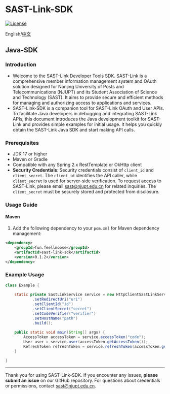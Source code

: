 # SAST-Link-SDK

[![License](https://img.shields.io/badge/license-AGPLv3-blue.svg)](https://choosealicense.com/licenses/agpl-3.0/)

English/[中文](https://github.com/feellmoose/sast-link-java-sdk/blob/main/README_CN.md)

## Java-SDK

### Introduction

- Welcome to the SAST-Link Developer Tools SDK. SAST-Link is a comprehensive member information management system and OAuth solution designed for Nanjing University of Posts and Telecommunications (NJUPT) and its Student Association of Science and Technology (SAST). It aims to provide secure and efficient methods for managing and authorizing access to applications and services.
- SAST-Link-SDK is a companion tool for SAST-Link OAuth and User APIs. To facilitate Java developers in debugging and integrating SAST-Link APIs, this document introduces the Java development toolkit for SAST-Link and provides simple examples for initial usage. It helps you quickly obtain the SAST-Link Java SDK and start making API calls.

### Prerequisites

- JDK 17 or higher
- Maven or Gradle
- Compatible with any Spring 2.x RestTemplate or OkHttp client
- **Security Credentials**: Security credentials consist of `client_id` and `client_secret`. The `client_id` identifies the API caller, while `client_secret` is used for server-side verification. To request access to SAST-Link, please email [sast@njupt.edu.cn](mailto:sast@njupt.edu.cn) for related inquiries. The `client_secret` must be securely stored and protected from disclosure.

### Usage Guide

#### Maven

1. Add the following dependency to your `pom.xml` for Maven dependency management:

```xml
<dependency>
    <groupId>fun.feellmoose</groupId>
    <artifactId>sast-link-sdk</artifactId>
    <version>0.1.2</version>
</dependency>
```

### Example Usage

```java
class Example {
    
    static private SastLinkService service = new HttpClientSastLinkService.Builder()
            .setRedirectUri("uri")
            .setClientId("id")
            .setClientSecret("secret")
            .setCodeVerifier("verifier")
            .setHostName("path")
            .build();
    
    public static void main(String[] args) {
        AccessToken accessToken = service.accessToken("code");
        User user = service.user(accessToken.getAccessToken());
        RefreshToken refreshToken = service.refreshToken(accessToken.getRefreshToken());
    }

}
```

---

Thank you for using SAST-Link-SDK. If you encounter any issues, **please submit an issue** on our GitHub repository. For questions about credentials or permissions, contact [sast@njupt.edu.cn](mailto:sast@njupt.edu.cn).
